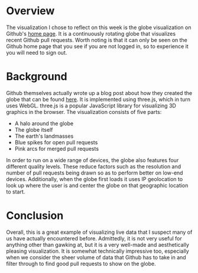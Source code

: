 # Overview

The visualization I chose to reflect on this week is the globe visualization on Github's [home page](github.com). It is a continuously rotating globe that visualizes recent Github pull requests. Worth noting is that it can only be seen on the Github home page that you see if you are not logged in, so to experience it you will need to sign out.

# Background

Github themselves actually wrote up a blog post about how they created the globe that can be found [here](https://github.blog/2020-12-21-how-we-built-the-github-globe/). It is implemented using three.js, which in turn uses WebGL. three.js is a popular JavaScript library for visualizing 3D graphics in the browser. The visualization consists of five parts:
* A halo around the globe
* The globe itself
* The earth's landmasses
* Blue spikes for open pull requests
* Pink arcs for merged pull requests

In order to run on a wide range of devices, the globe also features four different quality levels. These reduce factors such as the resolution and number of pull requests being drawn so as to perform better on low-end devices. Additionally, when the globe first loads it uses IP geolocation to look up where the user is and center the globe on that geographic location to start.

# Conclusion

Overall, this is a great example of visualizing live data that I suspect many of us have actually encountered before. Admittedly, it is not very useful for anything other than gawking at, but it is a very well-made and aesthetically pleasing visualization. It is somewhat technically impressive too, especially when we consider the sheer volume of data that Github has to take in and filter through to find good pull requests to show on the globe.
